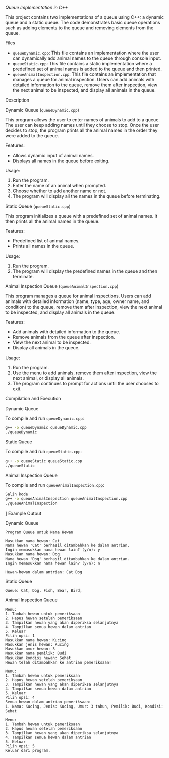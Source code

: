 *Queue Implementation in C++*

This project contains two implementations of a queue using C++: a dynamic queue and a static queue. The code demonstrates basic queue operations such as adding elements to the queue and removing elements from the queue.

Files

- `queueDynamic.cpp`: This file contains an implementation where the user can dynamically add animal names to the queue through console input.
- `queueStatic.cpp`: This file contains a static implementation where a predefined set of animal names is added to the queue and then printed.
- `queueAnimalInspection.cpp`: This file contains an implementation that manages a queue for animal inspection. Users can add animals with detailed information to the queue, remove them after inspection, view the next animal to be inspected, and display all animals in the queue.

Description

Dynamic Queue (`queueDynamic.cpp`)

This program allows the user to enter names of animals to add to a queue. The user can keep adding names until they choose to stop. Once the user decides to stop, the program prints all the animal names in the order they were added to the queue.

Features:
- Allows dynamic input of animal names.
- Displays all names in the queue before exiting.

Usage:
1. Run the program.
2. Enter the name of an animal when prompted.
3. Choose whether to add another name or not.
4. The program will display all the names in the queue before terminating.

Static Queue (`queueStatic.cpp`)

This program initializes a queue with a predefined set of animal names. It then prints all the animal names in the queue.

Features:
- Predefined list of animal names.
- Prints all names in the queue.

Usage:
1. Run the program.
2. The program will display the predefined names in the queue and then terminate.

Animal Inspection Queue (`queueAnimalInspection.cpp`)

This program manages a queue for animal inspections. Users can add animals with detailed information (name, type, age, owner name, and condition) to the queue, remove them after inspection, view the next animal to be inspected, and display all animals in the queue.

Features:

- Add animals with detailed information to the queue.
- Remove animals from the queue after inspection.
- View the next animal to be inspected.
- Display all animals in the queue.

Usage:
1. Run the program.
2. Use the menu to add animals, remove them after inspection, view the next animal, or display all animals.
3. The program continues to prompt for actions until the user chooses to exit.

Compilation and Execution

Dynamic Queue

To compile and run `queueDynamic.cpp`:
```sh
g++ -o queueDynamic queueDynamic.cpp
./queueDynamic
```

Static Queue

To compile and run `queueStatic.cpp`:
```sh
g++ -o queueStatic queueStatic.cpp
./queueStatic
```

Animal Inspection Queue

To compile and run `queueAnimalInspection.cpp`:
```sh
Salin kode
g++ -o queueAnimalInspection queueAnimalInspection.cpp
./queueAnimalInspection
```
]
Example Output

Dynamic Queue
```
Program Queue untuk Nama Hewan

Masukkan nama hewan: Cat
Nama hewan 'Cat' berhasil ditambahkan ke dalam antrian.
Ingin memasukkan nama hewan lain? (y/n): y
Masukkan nama hewan: Dog
Nama hewan 'Dog' berhasil ditambahkan ke dalam antrian.
Ingin memasukkan nama hewan lain? (y/n): n

Hewan-hewan dalam antrian: Cat Dog 
```

Static Queue
```
Queue: Cat, Dog, Fish, Bear, Bird,
```

Animal Inspection Queue
```
Menu:
1. Tambah hewan untuk pemeriksaan
2. Hapus hewan setelah pemeriksaan
3. Tampilkan hewan yang akan diperiksa selanjutnya
4. Tampilkan semua hewan dalam antrian
5. Keluar
Pilih opsi: 1
Masukkan nama hewan: Kucing
Masukkan jenis hewan: Kucing
Masukkan umur hewan: 3
Masukkan nama pemilik: Budi
Masukkan kondisi hewan: Sehat
Hewan telah ditambahkan ke antrian pemeriksaan!

Menu:
1. Tambah hewan untuk pemeriksaan
2. Hapus hewan setelah pemeriksaan
3. Tampilkan hewan yang akan diperiksa selanjutnya
4. Tampilkan semua hewan dalam antrian
5. Keluar
Pilih opsi: 4
Semua hewan dalam antrian pemeriksaan:
1. Nama: Kucing, Jenis: Kucing, Umur: 3 tahun, Pemilik: Budi, Kondisi: Sehat

Menu:
1. Tambah hewan untuk pemeriksaan
2. Hapus hewan setelah pemeriksaan
3. Tampilkan hewan yang akan diperiksa selanjutnya
4. Tampilkan semua hewan dalam antrian
5. Keluar
Pilih opsi: 5
Keluar dari program.
```
